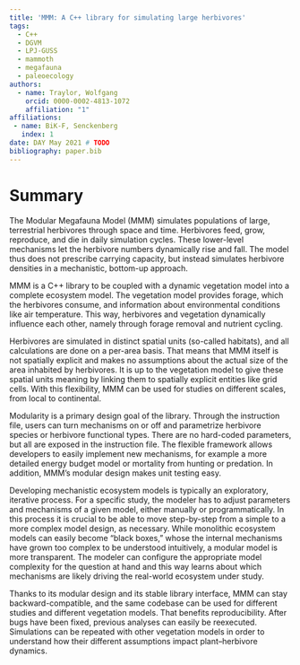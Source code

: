 ```yaml
---
title: 'MMM: A C++ library for simulating large herbivores'
tags:
  - C++
  - DGVM
  - LPJ-GUSS
  - mammoth
  - megafauna
  - paleoecology
authors:
  - name: Traylor, Wolfgang
    orcid: 0000-0002-4813-1072
    affiliation: "1"
affiliations:
 - name: BiK-F, Senckenberg
   index: 1
date: DAY May 2021 # TODO
bibliography: paper.bib
---
```


<!--
SPDX-FileCopyrightText: 2021 Wolfgang Traylor <wolfgang.traylor@senckenberg.de>

SPDX-License-Identifier: CC-BY-4.0
-->

<!--
From the JOSS website (https://joss.readthedocs.io/en/latest/submitting.html):

The paper should be between 250-1000 words.

Your paper should include:

• A list of the authors of the software and their affiliations, using the correct format (see the example below).
• A summary describing the high-level functionality and purpose of the software for a diverse, non-specialist audience.
• A clear Statement of Need that illustrates the research purpose of the software.
• A list of key references, including to other software addressing related needs.
• Mention (if applicable) a representative set of past or ongoing research projects using the software and recent scholarly publications enabled by it.
• Acknowledgement of any financial support.
-->

# Summary

The Modular Megafauna Model (MMM) simulates populations of large, terrestrial herbivores through space and time.
Herbivores feed, grow, reproduce, and die in daily simulation cycles.
These lower-level mechanisms let the herbivore numbers dynamically rise and fall.
The model thus does not prescribe carrying capacity, but instead simulates herbivore densities in a mechanistic, bottom-up approach.

MMM is a C++ library to be coupled with a dynamic vegetation model into a complete ecosystem model.
The vegetation model provides forage, which the herbivores consume, and information about environmental conditions like air temperature.
This way, herbivores and vegetation dynamically influence each other, namely through forage removal and nutrient cycling.

Herbivores are simulated in distinct spatial units (so-called habitats), and all calculations are done on a per-area basis.
That means that MMM itself is not spatially explicit and makes no assumptions about the actual size of the area inhabited by herbivores.
It is up to the vegetation model to give these spatial units meaning by linking them to spatially explicit entities like grid cells.
With this flexibility, MMM can be used for studies on different scales, from local to continental.

Modularity is a primary design goal of the library.
Through the instruction file, users can turn mechanisms on or off and parametrize herbivore species or herbivore functional types.
There are no hard-coded parameters, but all are exposed in the instruction file.
The flexible framework allows developers to easily implement new mechanisms, for example a more detailed energy budget model or mortality from hunting or predation.
In addition, MMM’s modular design makes unit testing easy.

Developing mechanistic ecosystem models is typically an exploratory, iterative process.
For a specific study, the modeler has to adjust parameters and mechanisms of a given model, either manually or programmatically.
In this process it is crucial to be able to move step-by-step from a simple to a more complex model design, as necessary.
While monolithic ecosystem models can easily become “black boxes,” whose the internal mechanisms have grown too complex to be understood intuitively, a modular model is more transparent.
The modeler can configure the appropriate model complexity for the question at hand and this way learns about which mechanisms are likely driving the real-world ecosystem under study.

Thanks to its modular design and its stable library interface, MMM can stay backward-compatible, and the same codebase can be used for different studies and different vegetation models.
That benefits reproducibility.
After bugs have been fixed, previous analyses can easily be reexecuted.
Simulations can be repeated with other vegetation models in order to understand how their different assumptions impact plant–herbivore dynamics.
